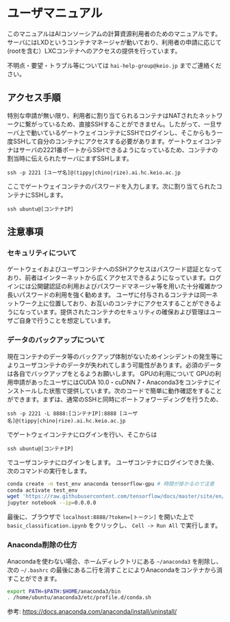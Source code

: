 # ユーザマニュアル
このマニュアルはAIコンソーシアムの計算資源利用者のためのマニュアルです。サーバにはLXDというコンテナマネージャが動いており、利用者の申請に応じて(rootを含む）LXCコンテナへのアクセスの提供を行っています。

不明点・要望・トラブル等については `hai-help-group@keio.jp` までご連絡ください。

## アクセス手順
特別な申請が無い限り、利用者に割り当てられるコンテナはNATされたネットワークに繋がっているため、直接SSHすることができません。したがって、一旦サーバ上で動いているゲートウェイコンテナにSSHでログインし、そこからもう一度SSHして自分のコンテナにアクセスする必要があります。ゲートウェイコンテナはサーバの2221番ポートからSSHできるようになっているため、コンテナの割当時に伝えられたサーバにまずSSHします。

```
ssh -p 2221 [ユーザ名]@(tippy|chino|rize).ai.hc.keio.ac.jp
```

ここでゲートウェイコンテナのパスワードを入力します。次に割り当てられたコンテナにSSHします。

```
ssh ubuntu@[コンテナIP]
```

## 注意事項
### セキュリティについて
ゲートウェイおよびユーザコンテナへのSSHアクセスはパスワード認証となっており、前者はインターネットから広くアクセスできるようになっています。ログインには公開鍵認証の利用およびパスワードマネージャ等を用いた十分複雑かつ長いパスワードの利用を強く勧めます。
ユーザに付与されるコンテナは同一ネットワーク上に位置しており、お互いのコンテナにアクセスすることができるようになっています。提供されたコンテナのセキュリティの確保および管理はユーザご自身で行うことを想定しています。

### データのバックアップについて
現在コンテナのデータ等のバックアップ体制がないためインシデントの発生等によりユーザコンテナのデータが失われてしまう可能性があります。必須のデータは各自でバックアップをとるようお願いします。
GPUの利用について
GPUの利用申請があったユーザにはCUDA 10.0・cuDNN 7・Anaconda3をコンテナにインストールした状態で提供しています。次のコードで簡単に動作確認をすることができます。まずは、通常のSSHと同時にポートフォワーディングを行うため、

```
ssh -p 2221 -L 8888:[コンテナIP]:8888 [ユーザ名]@(tippy|chino|rize).ai.hc.keio.ac.jp
```

でゲートウェイコンテナにログインを行い、そこからは
```
ssh ubuntu@[コンテナIP]
```
でユーザコンテナにログインをします。
ユーザコンテナにログインできた後、次のコマンドの実行をします。

```sh
conda create -n test_env anaconda tensorflow-gpu # 時間が掛かるので注意
conda activate test_env
wget 'https://raw.githubusercontent.com/tensorflow/docs/master/site/en/tutorials/keras/classification.ipynb' # Tensorflowのチュートリアル用ipynbファイル
jupyter notebook --ip=0.0.0.0
```

最後に、ブラウザで `localhost:8888/?token=[トークン]` を開いた上で `basic_classification.ipynb` をクリックし、 `Cell -> Run All` で実行します。

### Anaconda削除の仕方
Anacondaを使わない場合、ホームディレクトリにある `~/anaconda3` を削除し、次の `~/.bashrc` の最後にある二行を消すことによりAnacondaをコンテナから消すことができます。

```sh
export PATH=$PATH:$HOME/anaconda3/bin
. /home/ubuntu/anaconda3/etc/profile.d/conda.sh
```

参考: <https://docs.anaconda.com/anaconda/install/uninstall/>
